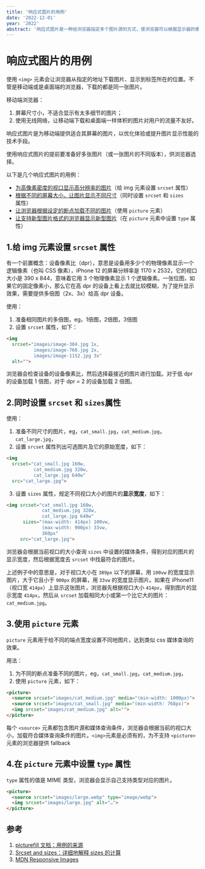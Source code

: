 ```yaml
---
title: '响应式图片的用例'
date: '2022-12-01'
year: '2022'
abstract: '响应式图片是一种给浏览器指定多个图片源的方式，使浏览器可以根据显示器的像素密度、页面中图片元素大小等条件加载合适的图片，达到降低带宽使用、提升浏览体验的效果'
---
```


# 响应式图片的用例

使用 `<img>` 元素会让浏览器从指定的地址下载图片、显示到标签所在的位置。不管是移动端或是桌面端的浏览器，下载的都是同一张图片。

移动端浏览器：

1. 屏幕尺寸小，不适合显示有太多细节的图片；
2. 使用无线网络，让移动端下载和桌面端一样体积的图片对用户的流量不友好。

响应式图片是为移动端提供适合其屏幕的图片，以优化体验或提升图片显示性能的技术手段。

使用响应式图片的提前要准备好多张图片（或一张图片的不同版本），供浏览器选择。

以下是几个响应式图片的用例：

- [为高像素密度的视口显示高分辨率的图片](#1)（给 img 元素设置 `srcset` 属性）
- [根据不同的屏幕大小，让图片显示不同尺寸](#2)（同时设置 `srcset` 和 `sizes`属性）
- [让浏览器根据设定的断点加载不同的图片](#3)（使用 `picture` 元素）
- [让支持新型图片格式的浏览器显示新型图片](#4)（在 `picture` 元素中设置 `type` 属性）

## 1.给 img 元素设置 `srcset` 属性

有一个前置概念：设备像素比（dpr），意思是设备用多少个的物理像素显示一个逻辑像素（也叫 CSS 像素），iPhone 12 的屏幕分辨率是 1170 x 2532，它的视口大小是 390 x 844，意味着它用 3 个物理像素显示 1 个逻辑像素。一张位图，如果它的固定像素小，那么它在高 dpr 的设备上看上去就比较模糊，为了提升显示效果，需要提供多倍图（2x、3x）给高 dpr 设备。

使用：
  1. 准备相同图片的多倍图，eg，1倍图，2倍图，3倍图
  2. 设置 `srcset` 属性，如下：

```html
<img 
  srcset="images/image-384.jpg 1x,
          images/image-768.jpg 2x,
          images/image-1152.jpg 3x"
  alt="">
```

浏览器会检查设备的设备像素比，然后选择最接近的图片进行加载。对于低 dpr 的设备加载 1 倍图，对于 dpr = 2 的设备加载 2 倍图。

## 2.同时设置 `srcset` 和 `sizes`属性

使用：

1. 准备不同尺寸的图片，eg，`cat_small.jpg`，`cat_medium.jpg`，`cat_large.jpg`，
2. 设置 `srcset` 属性列出可选图片及它的原始宽度，如下：

```html
<img 
  srcset="cat_small.jpg 160w,
          cat_medium.jpg 320w,
          cat_large.jpg 640w"
  src="cat_large.jpg">
```

3. 设置 `sizes` 属性，规定不同视口大小的图片的**显示宽度**，如下：

```html
<img srcset="cat_small.jpg 160w,
             cat_medium.jpg 320w,
             cat_large.jpg 640w"
      sizes="(max-width: 414px) 100vw,
             (max-width: 900px) 33vw,
             360px"
     src="cat_large.jpg">
```

浏览器会根据当前视口的大小查询 `sizes` 中设置的媒体条件，得到对应的图片的显示宽度，然后根据宽度去 `srcset` 中找最符合的图片。

上述例子中的意思是，对于视口大小在 `389px` 以下的屏幕，用 `100vw` 的宽度显示图片，大于它且小于 `900px` 的屏幕，用 `33vw` 的宽度显示图片。如果在 iPhone11（视口宽 `414px`）上显示这张图片，浏览器先根据视口大小 `414px`，得到图片的显示宽度 `414px`，然后从 `srcset` 加载相同大小或第一个比它大的图片：`cat_medium.jpg`。

## 3.使用 `picture` 元素

`picture` 元素用于给不同的端点宽度设置不同地图片，达到类似 css 媒体查询的效果。

用法：

1. 为不同的断点准备不同的图片，eg，`cat_small.jpg`，`cat_medium.jpg`，
2. 使用 `picture` 元素，如下：

```html
<picture>
  <source srcset="images/cat_medium.jpg" media="(min-width: 1000px)">
  <source srcset="images/cat_small.jpg" media="(min-width: 768px)">
  <img srcset="images/cat_medium.jpg" alt="">
</picture>
```

每个 `<source>` 元素都包含图片源和媒体查询条件，浏览器会根据当前的视口大小，加载符合媒体查询条件的图片。`<img>`元素是必须有的，为不支持 `<picture>` 元素的浏览器提供 fallback

## 4.在 `picture` 元素中设置 `type` 属性

`type` 属性的值是 MIME 类型，浏览器会显示自己支持类型对应的图片。

```html
<picture>
  <source srcset="images/large.webp" type="image/webp">
  <img srcset="images/large.jpg" alt="…">
</picture>
```

## 参考

1. [picturefill 文档：用例的来源](http://scottjehl.github.io/picturefill/)
2. [Srcset and sizes：详细地解释 sizes 的计算](https://ericportis.com/posts/2014/srcset-sizes/)
3. [MDN Responsive Images](https://developer.mozilla.org/en-US/docs/Learn/HTML/Multimedia_and_embedding/Responsive_images)